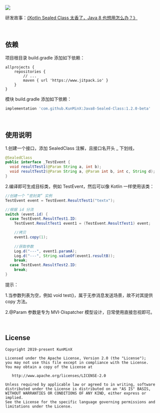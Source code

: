 ![](https://tva1.sinaimg.cn/large/e6c9d24ely1h5ouspvmkyj21fd0u0tbu.jpg)

研发故事：[《Kotlin Sealed Class 太香了，Java 8 也想用怎么办？》](https://juejin.cn/post/7137571636781252622/)

&nbsp;

## 依赖

项目根目录 build.gradle 添加如下依赖：

```
allprojects {
    repositories {
        // ...
        maven { url 'https://www.jitpack.io' }
    }
}
```

模块 build.gradle 添加如下依赖：

```groovy
implementation 'com.github.KunMinX:Java8-Sealed-Class:1.2.0-beta'
```

&nbsp;

## 使用说明

1.创建一个接口，添加 SealedClass 注解，且接口名开头 _ 下划线，

```java
@SealedClass
public interface _TestEvent {
  void resultTest1(@Param String a, int b);
  void resultTest2(@Param String a, @Param int b, int c, String d);
}
```

2.编译即可生成目标类，例如 TestEvent，然后可以像 Kotlin 一样使用该类：

```java
//创建一个 “密封类” 实例
TestEvent event = TestEvent.ResultTest1("textx");

//根据 id 分流
switch (event.id) {
  case TestEvent.ResultTest1.ID:
    TestEvent.ResultTest1 event1 = (TestEvent.ResultTest1) event;

    //拷贝
    event1.copy(1);
    
    //获取参数
    Log.d("---", event1.paramA);
    Log.d("---", String.valueOf(event1.resultB));
    break;
  case TestEvent.ResultTest2.ID:
    break;
}
```

提示：

1.当参数列表为空，例如 void test()，属于无参消息发送场景，故不对其提供 copy 方法。

2.@Param 参数是专为 MVI-Dispatcher 模型设计，日常使用直接忽视即可。

&nbsp;

## License

```
Copyright 2019-present KunMinX

Licensed under the Apache License, Version 2.0 (the "License");
you may not use this file except in compliance with the License.
You may obtain a copy of the License at

   http://www.apache.org/licenses/LICENSE-2.0

Unless required by applicable law or agreed to in writing, software
distributed under the License is distributed on an "AS IS" BASIS,
WITHOUT WARRANTIES OR CONDITIONS OF ANY KIND, either express or implied.
See the License for the specific language governing permissions and
limitations under the License.
```